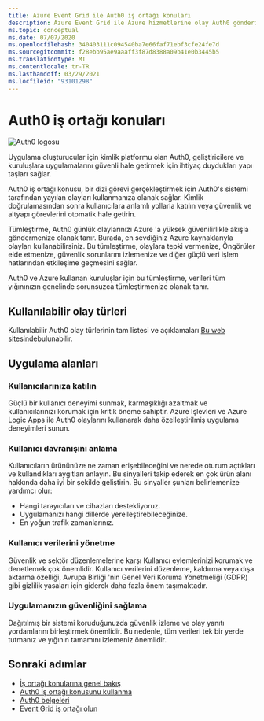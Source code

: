 ```yaml
---
title: Azure Event Grid ile Auth0 iş ortağı konuları
description: Azure Event Grid ile Azure hizmetlerine olay Auth0 gönderin.
ms.topic: conceptual
ms.date: 07/07/2020
ms.openlocfilehash: 340403111c094540ba7e66faf71ebf3cfe24fe7d
ms.sourcegitcommit: f28ebb95ae9aaaff3f87d8388a09b41e0b3445b5
ms.translationtype: MT
ms.contentlocale: tr-TR
ms.lasthandoff: 03/29/2021
ms.locfileid: "93101298"
---
```

# <a name="auth0-partner-topics"></a>Auth0 iş ortağı konuları
![Auth0 logosu](./media/auth0-overview/auth0-logo.png)

Uygulama oluşturucular için kimlik platformu olan Auth0, geliştiricilere ve kuruluşlara uygulamalarını güvenli hale getirmek için ihtiyaç duydukları yapı taşları sağlar.

Auth0 iş ortağı konusu, bir dizi görevi gerçekleştirmek için Auth0's sistemi tarafından yayılan olayları kullanmanıza olanak sağlar. Kimlik doğrulamasından sonra kullanıcılara anlamlı yollarla katılın veya güvenlik ve altyapı görevlerini otomatik hale getirin.

Tümleştirme, Auth0 günlük olaylarınızı Azure 'a yüksek güvenilirlikle akışla göndermenize olanak tanır. Burada, en sevdiğiniz Azure kaynaklarıyla olayları kullanabilirsiniz. Bu tümleştirme, olaylara tepki vermenize, Öngörüler elde etmenize, güvenlik sorunlarını izlemenize ve diğer güçlü veri işlem hatlarından etkileşime geçmesini sağlar.

Auth0 ve Azure kullanan kuruluşlar için bu tümleştirme, verileri tüm yığınınızın genelinde sorunsuzca tümleştirmenize olanak tanır. 
 
## <a name="available-event-types"></a>Kullanılabilir olay türleri
Kullanılabilir Auth0 olay türlerinin tam listesi ve açıklamaları [Bu web sitesinde](https://auth0.com/docs/logs/references/log-event-type-codes)bulunabilir.

## <a name="use-cases"></a>Uygulama alanları

### <a name="engage-with-your-users"></a>Kullanıcılarınıza katılın
Güçlü bir kullanıcı deneyimi sunmak, karmaşıklığı azaltmak ve kullanıcılarınızı korumak için kritik öneme sahiptir. Azure Işlevleri ve Azure Logic Apps ile Auth0 olaylarını kullanarak daha özelleştirilmiş uygulama deneyimleri sunun. 

### <a name="understand-user-behavior"></a>Kullanıcı davranışını anlama
Kullanıcıların ürününüze ne zaman erişebileceğini ve nerede oturum açtıkları ve kullandıkları aygıtları anlayın. Bu sinyalleri takip ederek en çok ürün alanı hakkında daha iyi bir şekilde geliştirin. Bu sinyaller şunları belirlemenize yardımcı olur:
- Hangi tarayıcıları ve cihazları destekliyoruz. 
- Uygulamanızı hangi dillerde yerelleştirebileceğinize. 
- En yoğun trafik zamanlarınız. 

### <a name="manage-user-data"></a>Kullanıcı verilerini yönetme
Güvenlik ve sektör düzenlemelerine karşı Kullanıcı eylemlerinizi korumak ve denetlemek çok önemlidir. Kullanıcı verilerini düzenleme, kaldırma veya dışa aktarma özelliği, Avrupa Birliği 'nin Genel Veri Koruma Yönetmeliği (GDPR) gibi gizlilik yasaları için giderek daha fazla önem taşımaktadır.

### <a name="secure-your-application"></a>Uygulamanızın güvenliğini sağlama
Dağıtılmış bir sistemi koruduğunuzda güvenlik izleme ve olay yanıtı yordamlarını birleştirmek önemlidir. Bu nedenle, tüm verileri tek bir yerde tutmanız ve yığının tamamını izlemeniz önemlidir. 

## <a name="next-steps"></a>Sonraki adımlar

- [İş ortağı konularına genel bakış](partner-events-overview.md)
- [Auth0 iş ortağı konusunu kullanma](auth0-how-to.md)
- [Auth0 belgeleri](https://auth0.com/docs/azure-tutorial)
- [Event Grid iş ortağı olun](partner-onboarding-overview.md)

